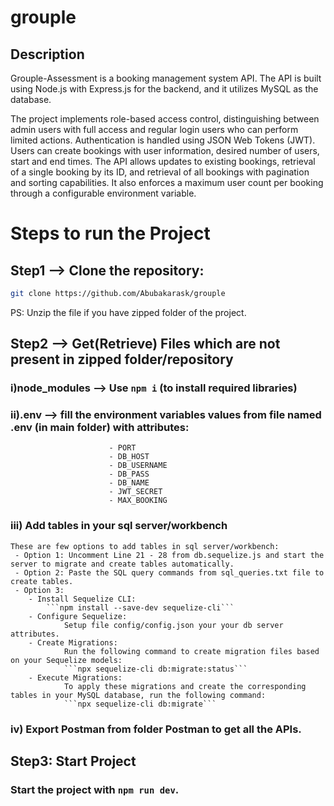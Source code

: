 # grouple

## Description

Grouple-Assessment is a booking management system API. The API is built using Node.js with Express.js for the backend, and it utilizes MySQL as the database.

The project implements role-based access control, distinguishing between admin users with full access and regular login users who can perform limited actions. Authentication is handled using JSON Web Tokens (JWT). Users can create bookings with user information, desired number of users, start and end times. The API allows updates to existing bookings, retrieval of a single booking by its ID, and retrieval of all bookings with pagination and sorting capabilities. It also enforces a maximum user count per booking through a configurable environment variable.

# Steps to run the Project

## Step1 --> Clone the repository:

```bash
git clone https://github.com/Abubakarask/grouple
```

PS: Unzip the file if you have zipped folder of the project.

## Step2 --> Get(Retrieve) Files which are not present in zipped folder/repository

### i)node_modules --> Use `npm i` (to install required libraries)

### ii).env --> fill the environment variables values from file named .env (in main folder) with attributes:

                          - PORT
                          - DB_HOST
                          - DB_USERNAME
                          - DB_PASS
                          - DB_NAME
                          - JWT_SECRET
                          - MAX_BOOKING

### iii) Add tables in your sql server/workbench

    These are few options to add tables in sql server/workbench:
     - Option 1: Uncomment Line 21 - 28 from db.sequelize.js and start the server to migrate and create tables automatically.
     - Option 2: Paste the SQL query commands from sql_queries.txt file to create tables.
     - Option 3:
        - Install Sequelize CLI:
            ```npm install --save-dev sequelize-cli```
        - Configure Sequelize:
                Setup file config/config.json your your db server attributes.
        - Create Migrations:
                Run the following command to create migration files based on your Sequelize models:
                ```npx sequelize-cli db:migrate:status```
        - Execute Migrations:
                To apply these migrations and create the corresponding tables in your MySQL database, run the following command:
                ```npx sequelize-cli db:migrate```

### iv) Export Postman from folder Postman to get all the APIs.

## Step3: Start Project

### Start the project with `npm run dev`.

